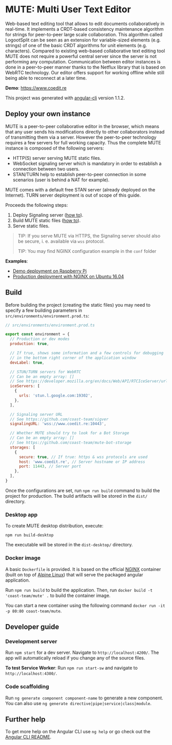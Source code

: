 # MUTE: Multi User Text Editor

Web-based text editing tool that allows to edit documents collaboratively in real-time. It implements a CRDT-based consistency maintenance algorithm for strings for peer-to-peer large scale collaboration. This algorithm called LogootSplit can be seen as an extension for variable-sized elements (e.g. strings) of one of the basic CRDT algorithms for unit elements (e.g. characters). Compared to existing web-based collaborative text editing tool MUTE does not require a powerful central server since the server is not performing any computation. Communication between editor instances is done in a peer-to-peer manner thanks to the Netflux library that is based on WebRTC technology. Our editor offers support for working offline while still being able to reconnect at a later time.

**Demo**: <https://www.coedit.re>

This project was generated with [angular-cli](https://github.com/angular/angular-cli) version 1.1.2.

## Deploy your own instance

MUTE is a peer-to-peer collaborative editor in the browser, which means that any user sends his modifications directly to other collaborators instead of transmitting them via a server. However the peer-to-peer technology requires a few servers for full working capacity. Thus the complete MUTE instance is composed of the following servers:

- HTTP(S) server serving MUTE static files.
- WebSocket signaling server which is mandatory in order to establish a connection between two users.
- STAN/TURN help to establish peer-to-peer connection in some scenarios (user is behind a NAT for example).

MUTE comes with a default free STAN server (already deployed on the Internet). TURN server deployment is out of scope of this guide.

Proceeds the following steps:

1.  Deploy Signaling server ([how to](https://github.com/coast-team/sigver)).
2.  Build MUTE static files ([how to](#build)).
3.  Serve static files.

> TIP: If you serve MUTE via HTTPS, the Signaling server should also be secure, i. e. available via `wss` protocol.
>
> TIP: You may find NGINX configuration example in the `conf` folder

**Examples**:

- [Demo deployment on Raspberry Pi](https://github.com/coast-team/mute/wiki/Deploy:-Raspberry-Pi)
- [Production deployment with NGINX on Ubuntu 16.04](https://github.com/coast-team/mute/wiki/Deploy:-Production)

## Build

Before building the project (creating the static files) you may need to specify a few building parameters in `src/environments/environment.prod.ts`:

```javascript
// src/environments/environment.prod.ts

export const environment = {
  // Production or dev modes
  production: true,

  // If true, shows some information and a few controls for debugging
  // in the bottom right corner of the application window
  devLabel: true,

  // STUN/TURN servers for WebRTC
  // Can be an empty array: []
  // See https://developer.mozilla.org/en/docs/Web/API/RTCIceServer/urls
  iceServers: [
    {
      urls: 'stun.l.google.com:19302',
    },
  ],

  // Signaling server URL
  // See https://github.com/coast-team/sigver
  signalingURL: 'wss://www.coedit.re:10443',

  // Whether MUTE should try to look for a Bot Storage
  // Can be an empty array: []
  // See https://github.com/coast-team/mute-bot-storage
  storages: [
    {
      secure: true, // If true: https & wss protocols are used
      host: 'www.coedit.re', // Server hostname or IP address
      port: 11443, // Server port
    },
  ],
}
```

Once the configurations are set, run `npm run build` command to build the project for production. The build artifacts will be stored in the `dist/` directory.

### Desktop app

To create MUTE desktop distribution, execute:

```shell
npm run build-desktop
```

The executable will be stored in the `dist-desktop/` directory.

### Docker image

A basic `Dockerfile` is provided. It is based on the official [NGINX](https://hub.docker.com/_/nginx/) container (built on top of [Alpine Linux](https://alpinelinux.org/)) that will serve the packaged angular application.

Run `npm run build` to build the application.
Then, run `docker build -t 'coast-team/mute' .` to build the container image.

You can start a new container using the following command `docker run -it -p 80:80 coast-team/mute`.

## Developer guide

### Development server

Run `npm start` for a dev server. Navigate to `http://localhost:4200/`. The app will automatically reload if you change any of the source files.

**To test Service Worker**:
Run `npm run start-sw` and navigate to `http://localhost:4300/`.

### Code scaffolding

Run `ng generate component component-name` to generate a new component. You can also use `ng generate directive|pipe|service|class|module`.

## Further help

To get more help on the Angular CLI use `ng help` or go check out the [Angular CLI README](https://github.com/angular/angular-cli/blob/master/README.md).
